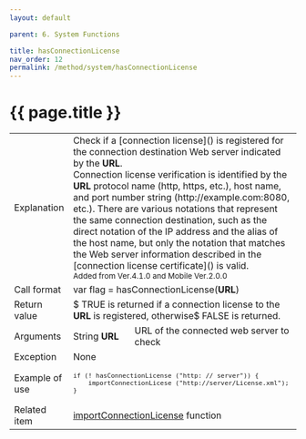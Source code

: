 ```yaml
---
layout: default

parent: 6. System Functions

title: hasConnectionLicense
nav_order: 12
permalink: /method/system/hasConnectionLicense
---
```




# {{ page.title }}

<table>
  <tr>
    <td>Explanation</td>
    <td colspan="2">Check if a [connection license]() is registered for the connection destination Web server indicated by the <b>URL</b>. <br>Connection license verification is identified by the <b>URL</b> protocol name (http, https, etc.), host name, and port number string (http://example.com:8080, etc.). There are various notations that represent the same connection destination, such as the direct notation of the IP address and the alias of the host name, but only the notation that matches the Web server information described in the [connection license certificate]() is valid. <br> <small> Added from Ver.4.1.0 and Mobile Ver.2.0.0</small></td>
  </tr>
  <tr>
    <td>Call format</td>
    <td colspan="2">var flag = hasConnectionLicense(<b>URL</b>)</td>
  </tr>
  <tr>
    <td>Return value</td>
    <td colspan="2">$ TRUE is returned if a connection license to the <b>URL</b> is registered, otherwise$ FALSE is returned.</td>
  </tr>  
  <tr>
    <td>Arguments</td>
    <td>String <b>URL</b></td>
    <td>URL of the connected web server to check</td>
  </tr>
  <tr>
    <td>Exception</td>
    <td colspan="2">None</td>
  </tr>
  <tr>
    <td>Example of use</td>
    <td colspan="2"><code><pre>if (! hasConnectionLicense ("http: // server")) {
    importConnectionLicese ("http://server/License.xml");
}</pre></code></td>
  </tr>
  <tr>
    <td>Related item</td>
    <td colspan="2"><a href="/method/statistical/importConnectionLicense">importConnectionLicense</a> function</td>
  </tr>
</table>





